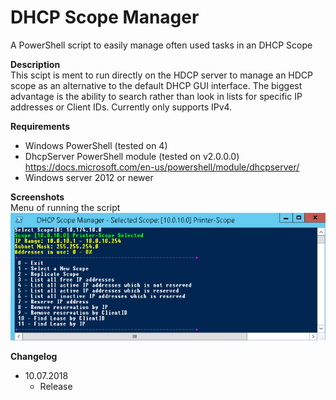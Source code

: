 # DHCP Scope Manager
A PowerShell script to easily manage often used tasks in an DHCP Scope

**Description**  
  This scipt is ment to run directly on the HDCP server to manage an HDCP scope as an alternative to the default DHCP GUI interface.
  The biggest advantage is the ability to search rather than look in lists for specific IP addresses or Client IDs.
  Currently only supports IPv4.
  
**Requirements**
* Windows PowerShell (tested on 4)
* DhcpServer PowerShell module (tested on v2.0.0.0)
  https://docs.microsoft.com/en-us/powershell/module/dhcpserver/
* Windows server 2012 or newer

**Screenshots**  
Menu of running the script
![alt tag](images/demo.png)

**Changelog**  
* 10.07.2018
    * Release
